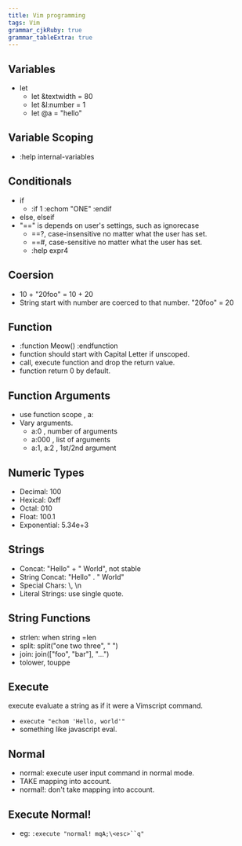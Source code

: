 ```yaml
---
title: Vim programming
tags: Vim
grammar_cjkRuby: true
grammar_tableExtra: true
---
```

## Variables
* let
	* let &textwidth = 80
	* let &l:number = 1
	* let @a = "hello"

## Variable Scoping
* :help internal-variables

## Conditionals
* if
	* :if 1 :echom "ONE" :endif
* else, elseif
* "==" is depends on user's settings, such as ignorecase
	* ==?, case-insensitive no matter what the user has set.
	* ==#, case-sensitive no matter what the user has set.
	* :help expr4

## Coersion
* 10 + "20foo" = 10 + 20
* String start with number are coerced to that number. "20foo" = 20

## Function
* :function Meow() :endfunction
* function should start with Capital Letter if unscoped.
* call, execute function and drop the return value.
* function return 0 by default.

## Function Arguments
* use function scope , a:
* Vary arguments.
	* a:0 , number of arguments
	* a:000 , list of arguments
	* a:1, a:2 , 1st/2nd argument

## Numeric Types
* Decimal: 100
* Hexical: 0xff
* Octal: 010
* Float: 100.1
* Exponential: 5.34e+3

## Strings
* Concat: "Hello" + " World", not stable
* String Concat: "Hello" . " World"
* Special Chars: \\, \n
* Literal Strings: use single quote.

## String Functions
* strlen: when string =len
* split: split("one two three", " ")
* join: join(["foo", "bar"], "...")
* tolower, touppe

## Execute
execute evaluate a string as if it were a Vimscript command.
* `execute "echom 'Hello, world'"`
* something like javascript eval.

## Normal
* normal: execute user input command in normal mode.
* TAKE mapping into account.
* normal!: don't take mapping into account.

## Execute Normal!
* eg: `:execute "normal! mqA;\<esc>``q"`
